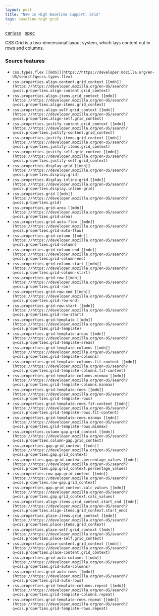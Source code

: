 ```yaml
---
layout: post
title: "New in High Baseline Support: Grid"
tags: baseline-high grid
---
```


[caniuse](https://caniuse.com/?search=grid) · [spec](https://drafts.csswg.org/css-grid-3/)

CSS Grid is a two-dimensional layout system, which lays content out in rows and columns.

### Source features

- ``css.types.flex [[mdn]](https://https://developer.mozilla.org/en-US/search?q=css.types.flex)``
- ``css.properties.align-content.grid_context [[mdn]](https://https://developer.mozilla.org/en-US/search?q=css.properties.align-content.grid_context)``
- ``css.properties.align-items.grid_context [[mdn]](https://https://developer.mozilla.org/en-US/search?q=css.properties.align-items.grid_context)``
- ``css.properties.align-self.grid_context [[mdn]](https://https://developer.mozilla.org/en-US/search?q=css.properties.align-self.grid_context)``
- ``css.properties.justify-content.grid_context [[mdn]](https://https://developer.mozilla.org/en-US/search?q=css.properties.justify-content.grid_context)``
- ``css.properties.justify-items.grid_context [[mdn]](https://https://developer.mozilla.org/en-US/search?q=css.properties.justify-items.grid_context)``
- ``css.properties.justify-self.grid_context [[mdn]](https://https://developer.mozilla.org/en-US/search?q=css.properties.justify-self.grid_context)``
- ``css.properties.display.grid [[mdn]](https://https://developer.mozilla.org/en-US/search?q=css.properties.display.grid)``
- ``css.properties.display.inline-grid [[mdn]](https://https://developer.mozilla.org/en-US/search?q=css.properties.display.inline-grid)``
- ``css.properties.grid [[mdn]](https://https://developer.mozilla.org/en-US/search?q=css.properties.grid)``
- ``css.properties.grid-area [[mdn]](https://https://developer.mozilla.org/en-US/search?q=css.properties.grid-area)``
- ``css.properties.grid-auto-flow [[mdn]](https://https://developer.mozilla.org/en-US/search?q=css.properties.grid-auto-flow)``
- ``css.properties.grid-column [[mdn]](https://https://developer.mozilla.org/en-US/search?q=css.properties.grid-column)``
- ``css.properties.grid-column-end [[mdn]](https://https://developer.mozilla.org/en-US/search?q=css.properties.grid-column-end)``
- ``css.properties.grid-column-start [[mdn]](https://https://developer.mozilla.org/en-US/search?q=css.properties.grid-column-start)``
- ``css.properties.grid-row [[mdn]](https://https://developer.mozilla.org/en-US/search?q=css.properties.grid-row)``
- ``css.properties.grid-row-end [[mdn]](https://https://developer.mozilla.org/en-US/search?q=css.properties.grid-row-end)``
- ``css.properties.grid-row-start [[mdn]](https://https://developer.mozilla.org/en-US/search?q=css.properties.grid-row-start)``
- ``css.properties.grid-template [[mdn]](https://https://developer.mozilla.org/en-US/search?q=css.properties.grid-template)``
- ``css.properties.grid-template-areas [[mdn]](https://https://developer.mozilla.org/en-US/search?q=css.properties.grid-template-areas)``
- ``css.properties.grid-template-columns [[mdn]](https://https://developer.mozilla.org/en-US/search?q=css.properties.grid-template-columns)``
- ``css.properties.grid-template-columns.fit-content [[mdn]](https://https://developer.mozilla.org/en-US/search?q=css.properties.grid-template-columns.fit-content)``
- ``css.properties.grid-template-columns.minmax [[mdn]](https://https://developer.mozilla.org/en-US/search?q=css.properties.grid-template-columns.minmax)``
- ``css.properties.grid-template-rows [[mdn]](https://https://developer.mozilla.org/en-US/search?q=css.properties.grid-template-rows)``
- ``css.properties.grid-template-rows.fit-content [[mdn]](https://https://developer.mozilla.org/en-US/search?q=css.properties.grid-template-rows.fit-content)``
- ``css.properties.grid-template-rows.minmax [[mdn]](https://https://developer.mozilla.org/en-US/search?q=css.properties.grid-template-rows.minmax)``
- ``css.properties.column-gap.grid_context [[mdn]](https://https://developer.mozilla.org/en-US/search?q=css.properties.column-gap.grid_context)``
- ``css.properties.gap.grid_context [[mdn]](https://https://developer.mozilla.org/en-US/search?q=css.properties.gap.grid_context)``
- ``css.properties.gap.grid_context.percentage_values [[mdn]](https://https://developer.mozilla.org/en-US/search?q=css.properties.gap.grid_context.percentage_values)``
- ``css.properties.row-gap.grid_context [[mdn]](https://https://developer.mozilla.org/en-US/search?q=css.properties.row-gap.grid_context)``
- ``css.properties.gap.grid_context.calc_values [[mdn]](https://https://developer.mozilla.org/en-US/search?q=css.properties.gap.grid_context.calc_values)``
- ``css.properties.align-items.grid_context.start_end [[mdn]](https://https://developer.mozilla.org/en-US/search?q=css.properties.align-items.grid_context.start_end)``
- ``css.properties.place-items.grid_context [[mdn]](https://https://developer.mozilla.org/en-US/search?q=css.properties.place-items.grid_context)``
- ``css.properties.place-self.grid_context [[mdn]](https://https://developer.mozilla.org/en-US/search?q=css.properties.place-self.grid_context)``
- ``css.properties.place-content.grid_context [[mdn]](https://https://developer.mozilla.org/en-US/search?q=css.properties.place-content.grid_context)``
- ``css.properties.grid-auto-columns [[mdn]](https://https://developer.mozilla.org/en-US/search?q=css.properties.grid-auto-columns)``
- ``css.properties.grid-auto-rows [[mdn]](https://https://developer.mozilla.org/en-US/search?q=css.properties.grid-auto-rows)``
- ``css.properties.grid-template-columns.repeat [[mdn]](https://https://developer.mozilla.org/en-US/search?q=css.properties.grid-template-columns.repeat)``
- ``css.properties.grid-template-rows.repeat [[mdn]](https://https://developer.mozilla.org/en-US/search?q=css.properties.grid-template-rows.repeat)``

